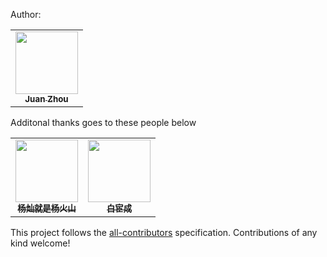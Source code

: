 Author:

<table>
  <tr>
    <td align="center"><a href="https://github.com/JuanZhou23/"><img src="https://avatars.githubusercontent.com/u/76529310?v=4" width="100px;" alt=""/><br /><sub><b>Juan Zhou</b></sub></a><br /></td>
  </tr>
</table>




Additonal thanks goes to these people below 

<!-- ALL-CONTRIBUTORS-LIST:START - Do not remove or modify this section -->
<!-- prettier-ignore-start -->
<!-- markdownlint-disable -->
<table>
  <tr>
    <td align="center"><a href="http://volcanoblog.cn"><img src="https://avatars.githubusercontent.com/u/43328103?v=4?s=100" width="100px;" alt=""/><br /><sub><b>杨灿就是杨火山</b></sub></a><br /><a href="#infra-Volcano-Yang" title="Infrastructure (Hosting, Build-Tools, etc)"></td>
    <td align="center"><a href="https://www.ixiqin.com/"><img src="https://avatars.githubusercontent.com/u/13283837?v=4?s=100" width="100px;" alt=""/><br /><sub><b>白宦成</b></sub></a><br /><a href="#ideas-bestony" title="Ideas, Planning, & Feedback"></td>
  </tr>
</table>

<!-- markdownlint-restore -->
<!-- prettier-ignore-end -->

<!-- ALL-CONTRIBUTORS-LIST:END -->

This project follows the [all-contributors](https://github.com/all-contributors/all-contributors) specification. Contributions of any kind welcome!